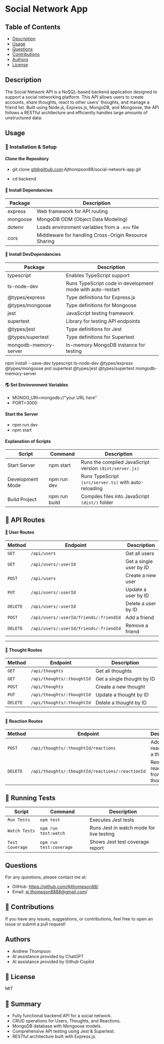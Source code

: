 
# Social Network App

## Table of Contents
- [Description](#description)
- [Usage](#usage)
- [Questions](#questions)
- [Contributions](#Contributions)
- [Authors](#authors)
- [License](#license)

## Description
The Social Network API is a NoSQL-based backend application designed to support a social networking platform. This API allows users to create accounts, share thoughts, react to other users' thoughts, and manage a friend list. Built using Node.js, Express.js, MongoDB, and Mongoose, the API follows a RESTful architecture and efficiently handles large amounts of unstructured data.

## Usage

### 📂 Installation & Setup

#### Clone the Repository

- git clone git@github.com:Ajthompson88/social-network-app.git

- cd backend

#### 💽 Install Dependancies

| Package         | Description                   |
|-----------------|-------------------------------|
| express         | Web framework for API routing |
| mongoose        | MongoDB ODM (Object Data Modeling) |
| dotenv          | Loads environment variables from a `.env` file |
| cors            | Middleware for handling Cross-Origin Resource Sharing |


#### 💽 Install DevDependancies 

| Package | 	Description            |
|---------|----------------------------|
| typescript	| Enables TypeScript support |
| ts-node-dev	| Runs TypeScript code in development mode with auto-restart|
| @types/express	| Type definitions for Express.js |
| @types/mongoose	|Type definitions for Mongoose |
| jest	|JavaScript testing framework|
| supertest	|Library for testing API endpoints|
| @types/jest	|Type definitions for Jest|
| @types/supertest	|Type definitions for Supertest |
| mongodb-memory-server	|In-memory MongoDB instance for testing |

npm install --save-dev typescript ts-node-dev @types/express @types/mongoose jest supertest @types/jest @types/supertest mongodb-memory-server


#### 🌎 Set Envinronment Variables

- MONGO_URI=mongodb://"your URL here"
- PORT=3000

#### Start the Server

- npm run dev
- npm start

#### Explanation of Scripts 

| Script | Command | Description|
|--------|---------|------------|
| Start Server| npm start| Runs the compiled JavaScript version `(dist/server.js)`|
| Development Mode | npm run dev | Runs TypeScript `(src/server.ts)` with auto-reloading|
| Build Project | npm run build | Compiles files into JavaScript `(dist/)` folder|

## 📡 API Routes

#### 🧑 User Routes
| Method  | Endpoint                           | Description                          |
|---------|------------------------------------|--------------------------------------|
| `GET`   | `/api/users`                      | Get all users                        |
| `GET`   | `/api/users/:userId`              | Get a single user by ID              |
| `POST`  | `/api/users`                      | Create a new user                    |
| `PUT`   | `/api/users/:userId`              | Update a user by ID                  |
| `DELETE`| `/api/users/:userId`              | Delete a user by ID                  |
| `POST`  | `/api/users/:userId/friends/:friendId` | Add a friend |
| `DELETE`| `/api/users/:userId/friends/:friendId` | Remove a friend |

---

#### 💭 Thought Routes
| Method  | Endpoint                          | Description                         |
|---------|-----------------------------------|-------------------------------------|
| `GET`   | `/api/thoughts`                   | Get all thoughts                   |
| `GET`   | `/api/thoughts/:thoughtId`        | Get a single thought by ID         |
| `POST`  | `/api/thoughts`                   | Create a new thought               |
| `PUT`   | `/api/thoughts/:thoughtId`        | Update a thought by ID             |
| `DELETE`| `/api/thoughts/:thoughtId`        | Delete a thought by ID             |

---

#### 💬 Reaction Routes
| Method  | Endpoint                                  | Description                          |
|---------|------------------------------------------|--------------------------------------|
| `POST`  | `/api/thoughts/:thoughtId/reactions`    | Add a reaction to a thought         |
| `DELETE`| `/api/thoughts/:thoughtId/reactions/:reactionId` | Remove a reaction from a thought |



## 🧪 Running Tests

| Script | Command | Description |
|--------|---------|-------------|
| `Run Tests` | `npm test` | Executes Jest tests |
| `Watch Tests` | `npm run test:watch` | Runs Jest in watch mode for live testing |
| `Test Coverage` | `npm run test:coverage` | Shows Jest test coverage report |


## Questions
For any questions, please contact me at:
- GitHub: https://github.com/Ajthompson88/
- Email: aj.thompson8888@gmail.com/

## 📩 Contributions

If you have any issues, suggestions, or contributions, feel free to open an issue or submit a pull request!

## Authors

- Andrew Thompson 
- AI assistance provided by ChatGPT
- AI assistance provided by Github Copilot

## 📜 License
MIT

## 🎯 Summary

- Fully functional backend API for a social network.
- CRUD operations for Users, Thoughts, and Reactions.
- MongoDB database with Mongoose models.
- Comprehensive API testing using Jest & Supertest.
- RESTful architecture built with Express.js.
